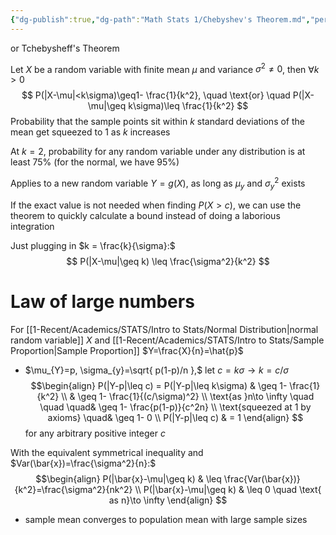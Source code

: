 ```yaml
---
{"dg-publish":true,"dg-path":"Math Stats 1/Chebyshev's Theorem.md","permalink":"/math-stats-1/chebyshev-s-theorem/","created":"2024-11-19T16:09:32.150-05:00","updated":"2025-07-07T18:02:31.278-04:00"}
---
```


or Tchebysheff's Theorem

Let $X$ be a random variable with finite mean $\mu$ and variance $\sigma^2\neq0$, then $\forall k>0$
$$
P(|X-\mu|<k\sigma)\geq1- \frac{1}{k^2}, \quad \text{or} \quad P(|X-\mu|\geq k\sigma)\leq \frac{1}{k^2}
$$
Probability that the sample points sit within $k$ standard deviations of the mean get squeezed to 1 as $k$ increases

At $k=2$, probability for any random variable under any distribution is at least 75% (for the normal, we have 95%)

Applies to a new random variable $Y=g(X)$, as long as $\mu_{y}$ and $\sigma^2_{y}$ exists

If the exact value is not needed when finding $P(X>c)$, we can use the theorem to quickly calculate a bound instead of doing a laborious integration 

Just plugging in $k = \frac{k}{\sigma}:$
$$
P(|X-\mu|\geq k) \leq \frac{\sigma^2}{k^2}
$$
# Law of large numbers
For [[1-Recent/Academics/STATS/Intro to Stats/Normal Distribution\|normal random variable]] $X$ and [[1-Recent/Academics/STATS/Intro to Stats/Sample Proportion\|Sample Proportion]] $Y=\frac{X}{n}=\hat{p}$
- $\mu_{Y}=p, \sigma_{y}=\sqrt{ p(1-p)/n },$ let $c=k\sigma\to k=c/\sigma$ 
$$\begin{align}
P(|Y-p|\leq c) = P(|Y-p|\leq k\sigma)  & \geq 1- \frac{1}{k^2}  \\
 & \geq 1- \frac{1}{(c/\sigma)^2} \\
 \text{as }n\to \infty \quad \quad \quad& \geq 1- \frac{p(1-p)}{c^2n} \\
 \text{squeezed at 1 by axioms} \quad& \geq 1- 0 \\
P(|Y-p|\leq c)  & = 1
\end{align}
$$
for any arbitrary positive integer $c$ 

With the equivalent symmetrical inequality and $Var(\bar{x})=\frac{\sigma^2}{n}:$
$$\begin{align}
P(|\bar{x}-\mu|\geq k)  & \leq \frac{Var(\bar{x})}{k^2}=\frac{\sigma^2}{nk^2} \\
P(|\bar{x}-\mu|\geq k)  & \leq 0 \quad \text{ as n}\to \infty
\end{align}
$$
- sample mean converges to population mean with large sample sizes





